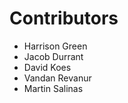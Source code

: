 Contributors
============

* Harrison Green
* Jacob Durrant
* David Koes
* Vandan Revanur
* Martin Salinas